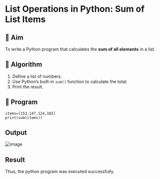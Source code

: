 # List Operations in Python: Sum of List Items

## 🎯 Aim
To write a Python program that calculates the **sum of all elements** in a list.

## 🧠 Algorithm
1. Define a list of numbers.
2. Use Python’s built-in `sum()` function to calculate the total.
3. Print the result.

## 🧾 Program
```
items=[153,147,124,102]
print(sum(items))
```
## Output

![image](https://github.com/user-attachments/assets/7ee4ad3f-8226-420d-b18f-7883e5a2ec2d)

## Result
Thus, the python program was executed successfully.
